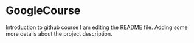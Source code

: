 # GoogleCourse
Introduction to github course
I am editing the README file. Adding some more details about the project description.
